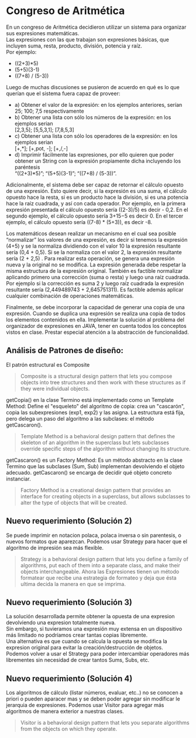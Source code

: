# Congreso de Aritmética
En un congreso de Aritmética decidieron utilizar un sistema para organizar sus expresiones matemáticas.  
Las expresiones con las que trabajan son expresiones básicas, que incluyen suma, resta, producto, división, potencia y raíz.  
Por ejemplo:  
- ((2+3)*5)
- (5+5)(3-1)
- ((7+8) / (5-3))  

Luego de muchas discusiones se pusieron de acuerdo en qué es lo que querían que el sistema fuera capaz de proveer:
- a) Obtener el valor de la expresión: en los ejemplos anteriores, serían 25; 100; 7,5 respectivamente  
- b) Obtener una lista con sólo los números de la expresión: en los ejemplos serian  
[2,3,5]; [5,5,3,1]; [7,8,5,3]  
- c) Obtener una lista con sólo los operadores de la expresión: en los ejemplos serian  
[+,*]; [+,pot, -]; [+,/,-]
- d) Imprimir fácilmente las expresiones, por ello quieren que poder obtener un String con la expresión propiamente dicha incluyendo los paréntesis  
“((2+3)*5)”; “(5+5)(3-1)”; “((7+8) / (5-3))”.  

Adicionalmente, el sistema debe ser capaz de retornar el cálculo opuesto de una expresión.
Esto quiere decir, si la expresión es una suma, el cálculo opuesto hace la resta, si es un
producto hace la división, si es una potencia hace la raíz cuadrada, y así con cada operador.
Por ejemplo, en la primera expresión presentada el cálculo opuesto sería ((2-3)/5) es decir -
0,2. En el segundo ejemplo, el cálculo opuesto sería 3+15−5 es decir 0. En el tercer ejemplo,
el cálculo opuesto sería ((7-8) * (5+3)), es decir -8.  

Los matemáticos desean realizar un mecanismo en el cual sea posible “normalizar” los valores
de una expresión, es decir si tenemos la expresión (4+5) y se la normaliza dividiendo con el
valor 10 la expresión resultante sería (0,4 + 0,5). Si se la normaliza con el valor 2, la expresión
resultante sería (2 + 2,5) . Para realizar esta operación, se genera una expresión nueva y la
original no se modifica. La expresión generada debe respetar la misma estructura de la
expresión original. También es factible normalizar aplicando primero una corrección (suma o resta) y 
luego una raíz cuadrada. Por ejemplo si la corrección es suma 2 y luego raíz cuadrada
la expresión resultante sería (2,449489743 + 2,645751311). Es factible además aplicar
cualquier combinación de operaciones matemáticas.  

Finalmente, se debe incorporar la capacidad de generar una copia de una expresión. Cuando
se duplica una expresión se realiza una copia de todos los elementos contenidos en ella.
Implementar la solución al problema del organizador de expresiones en JAVA, tener en
cuenta todos los conceptos vistos en clase. Prestar especial atención a la abstracción de
funcionalidad.  

## Análisis de Patrones de diseño:  
El patrón estructural es Composite  
> Composite is a structural design pattern that lets you compose objects into tree structures and then work with these structures as if they were individual objects.  

getCopia() en la clase Termino está implementado como un Template Method:
Define el "esqueleto" del algoritmo de copia: crea un "cascarón", copia las subexpresiones (exp1, exp2) y las asigna. La estructura está fija, pero delega un paso del algoritmo a las subclases: el método getCascaron().  
> Template Method is a behavioral design pattern that defines the skeleton of an algorithm in the superclass but lets subclasses override specific steps of the algorithm without changing its structure.


getCascaron() es un Factory Method:
Es un método abstracto en la clase Termino que las subclases (Sum, Sub) implementan devolviendo el objeto adecuado. getCascaron() se encarga de decidir qué objeto concreto instanciar.  
> Factory Method is a creational design pattern that provides an interface for creating objects in a superclass, but allows subclasses to alter the type of objects that will be created.


## Nuevo requerimiento (Solución 2)
Se puede imprimir en notacion polaca, polaca inversa o sin parentesis, o nuevos formatos que aparezcan.
Podemos usar Strategy para hacer que el algoritmo de impresión sea más flexible.  
> Strategy is a behavioral design pattern that lets you define a family of algorithms, put each of them into a separate class, and make their objects interchangeable.
Ahora las Expresiones tienen un método formatear que recibe una estrategia de formateo y deja que ésta ultima decida la manera en que se imprima.


## Nuevo requerimiento (Solución 3)
La solución desarrollada permite obtener la opuesta de una expresion devolviendo una expresion totalmente nueva.  
Sin embargo, si tuvieramos una expresión muy extensa en un dispositivo más limitado no podríamos crear tantas copias libremente.  
Una alternativa es que cuando se calcula la opuesta se modifica la expresion original para evitar la creación/destrucción de objetos.  
Podemos volver a usar el Strategy para poder intercambiar operadores más librementes sin necesidad de crear tantos Sums, Subs, etc.


## Nuevo requerimiento (Solución 4)
Los algoritmos de cálculo (listar números, evaluar, etc..) no se conocen a priori o pueden aparacer mas y se deben poder agregar sin modificar le jerarquia de expresiones.
Podemos usar Visitor para agregar más algoritmos de manera exterior a nuestras clases.
> Visitor is a behavioral design pattern that lets you separate algorithms from the objects on which they operate.




